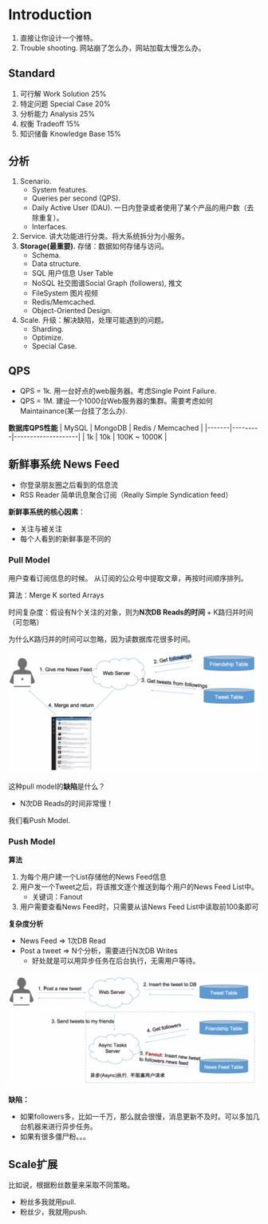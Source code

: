 # Introduction
1. 直接让你设计一个推特。
2. Trouble shooting. 网站崩了怎么办，网站加载太慢怎么办。

## Standard
1. 可行解 Work Solution 25%
2. 特定问题 Special Case 20%
3. 分析能力 Analysis 25%
4. 权衡 Tradeoff 15%
5. 知识储备 Knowledge Base 15%

## 分析
1. Scenario. 
    - System features.
    - Queries per second (QPS).
    - Daily Active User (DAU). 一日内登录或者使用了某个产品的用户数（去除重复）。
    - Interfaces.
2. Service. 讲大功能进行分类。将大系统拆分为小服务。
3. **Storage(最重要).** 存储：数据如何存储与访问。
    - Schema.
    - Data structure.
    - SQL 用户信息 User Table
    - NoSQL 社交图谱Social Graph (followers), 推文
    - FileSystem 图片视频
    - Redis/Memcached.
    - Object-Oriented Design.
4. Scale. 升级：解决缺陷，处理可能遇到的问题。
    - Sharding.
    - Optimize.
    - Special Case.

## QPS
- QPS = 1k. 用一台好点的web服务器。考虑Single Point Failure.
- QPS = 1M. 建设一个1000台Web服务器的集群。需要考虑如何Maintainance(某一台挂了怎么办).

**数据库QPS性能**
| MySQL | MongoDB | Redis / Memcached  |
|-------|---------|--------------------|
|  1k   |   10k   |   100K ~ 1000K     |

## 新鲜事系统 News Feed
- 你登录朋友圈之后看到的信息流
- RSS Reader 简单讯息聚合订阅（Really Simple Syndication feed）

**新鲜事系统的核心因素**：
- 关注与被关注
- 每个人看到的新鲜事是不同的

### Pull Model
用户查看订阅信息的时候。
从订阅的公众号中提取文章，再按时间顺序排列。

算法：Merge K sorted Arrays

时间复杂度：假设有N个关注的对象，则为**N次DB Reads的时间** + K路归并时间（可忽略）

为什么K路归并的时间可以忽略，因为读数据库花很多时间。

![alt text](./images/pull-model.png)

这种pull model的**缺陷**是什么？
- N次DB Reads的时间非常慢！

我们看Push Model.


### Push Model
**算法**
1. 为每个用户建一个List存储他的News Feed信息
2. 用户发一个Tweet之后，将该推文逐个推送到每个用户的News Feed List中。
    - 关键词：Fanout
3. 用户需要查看News Feed时，只需要从该News Feed List中读取前100条即可

**复杂度分析**
- News Feed => 1次DB Read
- Post a tweet => N个分析，需要进行N次DB Writes
    - 好处就是可以用异步任务在后台执行，无需用户等待。


![alt text](./images/push-model.png)

**缺陷：**
- 如果followers多，比如一千万，那么就会很慢，消息更新不及时。可以多加几台机器来进行异步任务。
- 如果有很多僵尸粉。。。


## Scale扩展

比如说，根据粉丝数量来采取不同策略。
- 粉丝多我就用pull.
- 粉丝少，我就用push.



